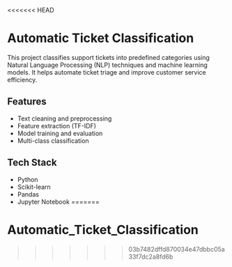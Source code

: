 <<<<<<< HEAD
# Automatic Ticket Classification

This project classifies support tickets into predefined categories using Natural Language Processing (NLP) techniques and machine learning models. It helps automate ticket triage and improve customer service efficiency.

## Features
- Text cleaning and preprocessing
- Feature extraction (TF-IDF)
- Model training and evaluation
- Multi-class classification

## Tech Stack
- Python
- Scikit-learn
- Pandas
- Jupyter Notebook
=======
# Automatic_Ticket_Classification
>>>>>>> 03b7482dffd870034e47dbbc05a33f7dc2a8fd6b
